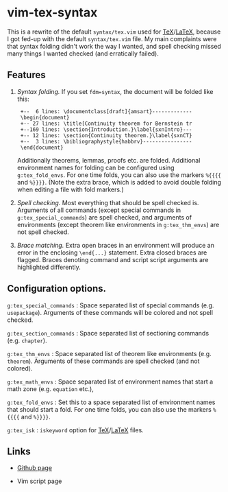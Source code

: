 # vim-tex-syntax

This is a rewrite of the default `syntax/tex.vim` used for [TeX]/[LaTeX],
because I got fed-up with the default `syntax/tex.vim` file. My main
complaints were that syntax folding didn't work the way I wanted, and spell
checking missed many things I wanted checked (and erratically failed).

## Features

1. *Syntax folding.*
   If you set `fdm=syntax`, the document will be folded like this:

        +--  6 lines: \documentclass[draft]{amsart}-------------
        \begin{document}
        +-- 27 lines: \title[Continuity theorem for Bernstein tr
        +--169 lines: \section{Introduction.}\label{sxnIntro}---
        +-- 12 lines: \section{Continuity theorem.}\label{sxnCT}
        +--  3 lines: \bibliographystyle{habbrv}----------------
        \end{document}

     Additionally theorems, lemmas, proofs etc. are folded. Additional
   environment names for folding can be configured using `g:tex_fold_envs`.
   For one time folds, you can also use the markers `%{{{{` and `%}}}}`.
   (Note the extra brace, which is added to avoid double folding when editing
   a file with fold markers.)

2. *Spell checking.*
   Most everything that should be spell checked is. Arguments of all commands
   (except special commands in `g:tex_special_commands`) are spell checked,
   and arguments of environments (except theorem like environments in
   `g:tex_thm_envs`) are not spell checked.

3. *Brace matching.*
   Extra open braces in an environment will produce an error in the enclosing 
   `\end{...}` statement.
   Extra closed braces are flagged.
   Braces denoting command and script script arguments are highlighted
   differently.

## Configuration options.

`g:tex_special_commands`
: Space separated list of special commands (e.g. `usepackage`). Arguments of
  these commands will be colored and not spell checked.

`g:tex_section_commands`
: Space separated list of sectioning commands (e.g. `chapter`).

`g:tex_thm_envs`
: Space separated list of theorem like environments (e.g. `theorem`).
  Arguments of these commands are spell checked (and not colored).

`g:tex_math_envs`
: Space separated list of environment names that start a math zone (e.g.
  `equation` etc.),

`g:tex_fold_envs`
: Set this to a space separated list of environment names that should start a
  fold. For one time folds, you can also use the markers `%{{{{` and `%}}}}`.

`g:tex_isk`
: `iskeyword` option for [TeX]/[LaTeX] files.

## Links

* [Github page](https://github.com/gi1242/vim-tex-syntax)

* Vim script page

[TeX]: http://en.wikipedia.org/wiki/TeX

[LaTeX]: http://www.latex-project.org
